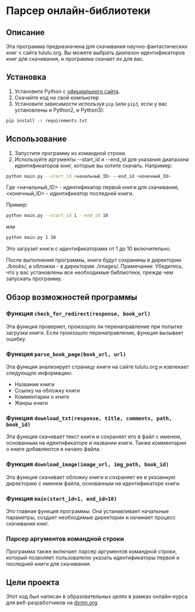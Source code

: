 # Парсер онлайн-библиотеки

## Описание
Эта программа предназначена для скачивания научно-фантастических книг с сайта tululu.org. Вы можете выбрать диапазон идентификаторов книг для скачивания, и программа скачает их для вас.

## Установка
1. Установите Python с [официального сайта](https://www.python.org/downloads/).
2. Скачайте код на свой компьютер
3. Установите зависимости используя `pip` (или `pip3`, если у вас установлены и Python2, и Python3):

```bash
pip install -r requirements.txt
```

## Использование
1. Запустите программу из командной строки.
2. Используйте аргументы --start_id и --end_id для указания диапазона идентификаторов книг, которые вы хотите скачать. Например:

```bash
python main.py --start_id <начальный_ID> --end_id <конечный_ID>
```
Где <начальный_ID> - идентификатор первой книги для скачивания, <конечный_ID> - идентификатор последней книги.

Пример:

```bash
python main.py --start_id 1 --end_id 10
```
или

```bash
python main.py 1 10
```
Это загрузит книги с идентификаторами от 1 до 10 включительно.

После выполнения программы, книги будут сохранены в директории ./books/, а обложки - в директории ./images/.
Примечание: Убедитесь, что у вас установлены все необходимые библиотеки, прежде чем запускать программу.

## Обзор возможностей программы
### Функция ``check_for_redirect(response, book_url)``
Эта функция проверяет, произошло ли перенаправление при попытке загрузки книги. Если произошло перенаправление, функция вызывает ошибку.

### Функция ``parse_book_page(book_url, url)``
Эта функция анализирует страницу книги на сайте tululu.org и извлекает следующую информацию:

- Название книги
- Ссылку на обложку книги
- Комментарии о книге
- Жанры книги

### Функция ``download_txt(response, title, comments, path, book_id)``
Эта функция скачивает текст книги и сохраняет его в файл с именем, основанным на идентификаторе и названии книги. Также комментарии о книге добавляются в начало файла.

### Функция ``download_image(image_url, img_path, book_id)``
Эта функция скачивает обложку книги и сохраняет ее в указанную директорию с именем файла, основанным на идентификаторе книги.

### Функция ``main(start_id=1, end_id=10)``
Это главная функция программы. Она устанавливает начальные параметры, создает необходимые директории и начинает процесс скачивания книг.

### Парсер аргументов командной строки
Программа также включает парсер аргументов командной строки, который позволяет пользователю указать идентификаторы первой и последней книги для скачивания.

## Цели проекта
Этот код был написан в образовательных целях в рамках онлайн-курса для веб-разработчиков на [dvmn.org](https://dvmn.org/).